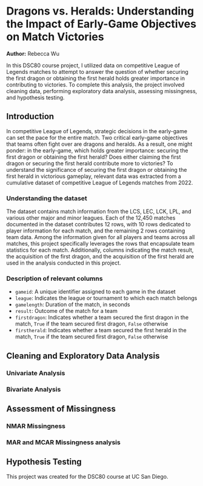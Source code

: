 # Dragons vs. Heralds: Understanding the Impact of Early-Game Objectives on Match Victories

**Author:** Rebecca Wu

In this DSC80 course project, I utilized data on competitive League of Legends matches to attempt to answer the question of whether securing the first dragon or obtaining the first herald holds greater importance in contributing to victories. To complete this analysis, the project involved cleaning data, performing exploratory data analysis, assessing missingness, and hypothesis testing. 

## Introduction

In competitive League of Legends, strategic decisions in the early-game can set the pace for the entire match. Two critical early-game objectives that teams often fight over are dragons and heralds. As a result, one might ponder: in the early-game, which holds greater importance: securing the first dragon or obtaining the first herald? Does either claiming the first dragon or securing the first herald contribute more to victories? To understand the significance of securing the first dragon or obtaining the first herald in victorious gameplay, relevant data was extracted from a cumulative dataset of competitive League of Legends matches from 2022. 

### Understanding the dataset

The dataset contains match information from the LCS, LEC, LCK, LPL, and various other major and minor leagues. Each of the 12,450 matches documented in the dataset contributes 12 rows, with 10 rows dedicated to player information for each match, and the remaining 2 rows containing team data. Among the information given for all players and teams across all matches, this project specifically leverages the rows that encapsulate team statistics for each match. Additionally, columns indicating the match result, the acquisition of the first dragon, and the acquisition of the first herald are used in the analysis conducted in this project.  

### Description of relevant columns

- `gameid`: A unique identifier assigned to each game in the dataset
- `league`: Indicates the league or tournament to which each match belongs
- `gamelength`: Duration of the match, in seconds
- `result`: Outcome of the match for a team
- `firstdragon`: Indicates whether a team secured the first dragon in the match, `True` if the team secured first dragon, `False` otherwise
- `firstherald`: Indicates whether a team secured the first herald in the match, `True` if the team secured first dragon, `False` otherwise

## Cleaning and Exploratory Data Analysis

### Univariate Analysis

### Bivariate Analysis

## Assessment of Missingness

### NMAR Missingness

### MAR and MCAR Missingness analysis

## Hypothesis Testing


This project was created for the DSC80 course at UC San Diego.
